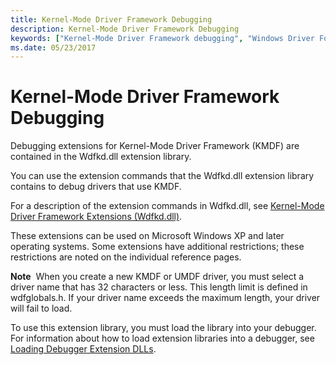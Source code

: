 ```yaml
---
title: Kernel-Mode Driver Framework Debugging
description: Kernel-Mode Driver Framework Debugging
keywords: ["Kernel-Mode Driver Framework debugging", "Windows Driver Foundation"]
ms.date: 05/23/2017
---
```


# Kernel-Mode Driver Framework Debugging


Debugging extensions for Kernel-Mode Driver Framework (KMDF) are contained in the Wdfkd.dll extension library.

You can use the extension commands that the Wdfkd.dll extension library contains to debug drivers that use KMDF.

For a description of the extension commands in Wdfkd.dll, see [Kernel-Mode Driver Framework Extensions (Wdfkd.dll)](../debuggercmds/kernel-mode-driver-framework-extensions--wdfkd-dll-.md).

These extensions can be used on Microsoft Windows XP and later operating systems. Some extensions have additional restrictions; these restrictions are noted on the individual reference pages.

**Note**  When you create a new KMDF or UMDF driver, you must select a driver name that has 32 characters or less. This length limit is defined in wdfglobals.h. If your driver name exceeds the maximum length, your driver will fail to load.

 

To use this extension library, you must load the library into your debugger. For information about how to load extension libraries into a debugger, see [Loading Debugger Extension DLLs](../debuggercmds/loading-debugger-extension-dlls.md).

 

 





